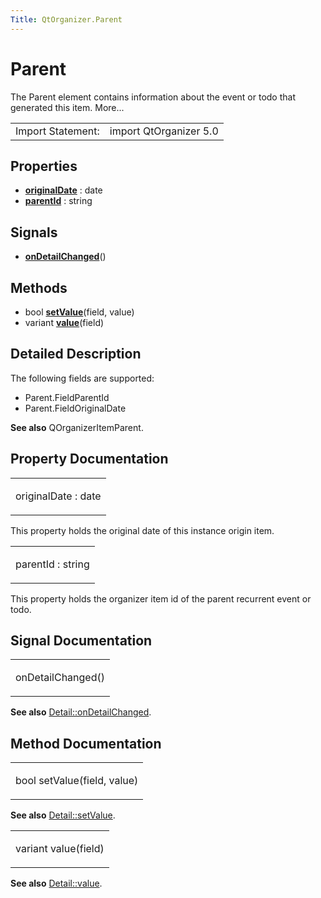 ```yaml
---
Title: QtOrganizer.Parent
---
```

        
Parent
======

<span class="subtitle"></span>
The Parent element contains information about the event or todo that generated this item. More...

|                   |                        |
|-------------------|------------------------|
| Import Statement: | import QtOrganizer 5.0 |

<span id="properties"></span>
Properties
----------

-   ****[originalDate](#originalDate-prop)**** : date
-   ****[parentId](#parentId-prop)**** : string

<span id="signals"></span>
Signals
-------

-   ****[onDetailChanged](#onDetailChanged-signal)****()

<span id="methods"></span>
Methods
-------

-   bool ****[setValue](#setValue-method)****(field, value)
-   variant ****[value](#value-method)****(field)

<span id="details"></span>
Detailed Description
--------------------

The following fields are supported:

-   Parent.FieldParentId
-   Parent.FieldOriginalDate

**See also** QOrganizerItemParent.

Property Documentation
----------------------

<table>
<colgroup>
<col width="100%" />
</colgroup>
<tbody>
<tr class="odd">
<td><p><span id="originalDate-prop"></span><span class="name">originalDate</span> : <span class="type">date</span></p></td>
</tr>
</tbody>
</table>

This property holds the original date of this instance origin item.

<table>
<colgroup>
<col width="100%" />
</colgroup>
<tbody>
<tr class="odd">
<td><p><span id="parentId-prop"></span><span class="name">parentId</span> : <span class="type">string</span></p></td>
</tr>
</tbody>
</table>

This property holds the organizer item id of the parent recurrent event or todo.

Signal Documentation
--------------------

<table>
<colgroup>
<col width="100%" />
</colgroup>
<tbody>
<tr class="odd">
<td><p><span id="onDetailChanged-signal"></span><span class="name">onDetailChanged</span>()</p></td>
</tr>
</tbody>
</table>

**See also** [Detail::onDetailChanged](../QtOrganizer.Detail.md#onDetailChanged-signal).

Method Documentation
--------------------

<table>
<colgroup>
<col width="100%" />
</colgroup>
<tbody>
<tr class="odd">
<td><p><span id="setValue-method"></span><span class="type">bool</span> <span class="name">setValue</span>(<span class="type">field</span>, <span class="type">value</span>)</p></td>
</tr>
</tbody>
</table>

**See also** [Detail::setValue](../QtOrganizer.Detail.md#setValue-method).

<table>
<colgroup>
<col width="100%" />
</colgroup>
<tbody>
<tr class="odd">
<td><p><span id="value-method"></span><span class="type">variant</span> <span class="name">value</span>(<span class="type">field</span>)</p></td>
</tr>
</tbody>
</table>

**See also** [Detail::value](../QtOrganizer.Detail.md#value-method).

